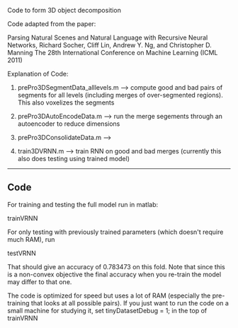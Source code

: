 
Code to form 3D object decomposition 

Code adapted from the paper:

Parsing Natural Scenes and Natural Language with Recursive Neural Networks, 
Richard Socher, Cliff Lin, Andrew Y. Ng, and Christopher D. Manning
The 28th International Conference on Machine Learning (ICML 2011)


Explanation of Code:

1. prePro3DSegmentData_alllevels.m        --> compute good and bad pairs of segments for all levels (including merges of over-segmented regions). This also voxelizes the segments

2. prePro3DAutoEncodeData.m               --> run the merge segements through an autoencoder to reduce dimensions

3. prePro3DConsolidateData.m              --> 

4. train3DVRNN.m                          --> train RNN on good and bad merges (currently this also does testing using trained model)

-------------------------------------------
Code
-------------------------------------------

For training and testing the full model run in matlab:

trainVRNN

For only testing with previously trained parameters (which doesn't require much RAM), run 

testVRNN

That should give an accuracy of 0.783473 on this fold.
Note that since this is a non-convex objective the final accuracy when you re-train the model may differ to that one.

The code is optimized for speed but uses a lot of RAM (especially the pre-training that looks at all possible pairs).
If you just want to run the code on a small machine for studying it, set tinyDatasetDebug = 1; in the top of trainVRNN

